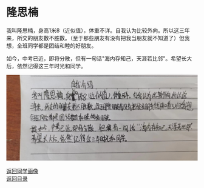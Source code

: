 # 隆思楠

我叫隆思楠，身高1米8（近似值），体重不详。自我认为比较外向。所以这三年来，所交的朋友数不胜数。（至于那些朋友有没有把我当朋友就不知道了）但我想，全班同学都是团结和睦的好朋友。

如今，中考已近，即将分散，但有一句话"海内存知己，天涯若比邻"。希望长大后，依然记得这三年时光和同学。

![隆思楠自我介绍](/photos/隆思楠.jpg)

[返回同学画像](/同学画像)  
[返回目录](/index)

